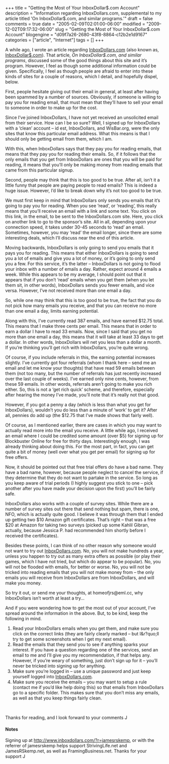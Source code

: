 +++
title = "Getting the Most of Your InboxDollar$.com Account"
description = "Information regarding InboxDollars.com, supplemental to my article titled 'On InboxDollar$.com, and similar programs.'"
draft = false
comments = true
date = "2005-02-09T02:01:00-06:00"
modified = "2009-12-02T09:17:32-06:00"
slug = "Getting the Most of Your InboxDollar$.com Account"
blogengine = "d09f7a26-2680-43f8-8864-c12b2e1d9167"
categories = ["article", "Internet"]
tags = []
+++

<p>
A while ago, I wrote an article regarding <a href="http://www.inboxdollars.com/?r=jamesrskemp">InboxDollars.com</a> (also known as, <a href="http://www.inboxdollars.com/?r=jamesrskemp">InboxDollar$.com</a>). That article, <em>On InboxDollar$.com, and similar programs</em>, discussed some of the good things about this site and it&rsquo;s program. However, I feel as though some additional information could be given. Specifically, I feel as though people are afraid to enter into these kinds of sites for a couple of reasons, which I detail, and hopefully dispel, below.
</p>
<p>
First, people hesitate giving out their email in general, at least after having been spammed by a number of sources. Obviously, if someone is willing to pay you for reading email, that must mean that they&rsquo;ll have to sell your email to someone in order to make up for the cost.
</p>
<p>
Since I&rsquo;ve joined InboxDollars, I have not yet received an unsolicited email from their service. How can I be so sure? Well, I signed up for InboxDollars with a &lsquo;clean&rsquo; account &ndash; id est, InboxDollars, and WisBar.org, were the only sites that know this particular email address. What this means is that I should only be getting email from them, which I am.
</p>
<p>
With this, when InboxDollars says that they pay you for reading emails, that means that they pay you for reading their emails. So, if it follows that the only emails that you get from InboxDollars are ones that you will be paid for reading, it means that you&rsquo;ll only be making money from reading emails that came from this particular signup.
</p>
<p>
Second, people may think that this is too good to be true. After all, isn&rsquo;t it a little funny that people are paying people to read emails? This is indeed a huge issue. However, I&rsquo;d like to break down why it&rsquo;s not too good to be true.
</p>
<p>
We must first keep in mind that InboxDollars only sends you emails that it&rsquo;s going to pay you for reading. When you see &lsquo;read&rsquo;, or &lsquo;reading&rsquo;, this really means that you&rsquo;ll receive an email with a link and some text. You click on this link, in the email, to be sent to the InboxDollars.com site. Here, you click on another link to go to the sponsor&rsquo;s site. All in all, depending upon your connection speed, it takes under 30-45 seconds to &lsquo;read&rsquo; an email. Sometimes, however, you may &lsquo;read&rsquo; the email longer, since there are some interesting deals, which I&rsquo;ll discuss near the end of this article.
</p>
<p>
Moving backwards, InboxDollars is only going to send you emails that it pays you for reading. This means that either InboxDollars is going to send you a lot of emails and give you a lot of money, or it&rsquo;s going to only send you a few. For this service, it&rsquo;s the latter &ndash; InboxDollars is not going to flood your inbox with a number of emails a day. Rather, expect around 4 emails a week. While this appears to be my average, I should point out that it appears that if you don&rsquo;t &lsquo;read&rsquo; emails when you get them (when you let them sit, in other words), InboxDollars sends you fewer emails, and vice versa. However, I&rsquo;ve not received more than one email a day.
</p>
<p>
So, while one may think that this is too good to be true, the fact that you do not pick how many emails you receive, and that you can receive no more than one email a day, limits earning potential.
</p>
<p>
Along with this, I&rsquo;ve currently read 387 emails, and have earned $12.75 total. This means that I make three cents per email. This means that in order to earn a dollar I have to read 33 emails. Now, since I said that you get no more than one email a day, this means that it will take at least 33 days to get a dollar. In other words, InboxDollars will net you less than a dollar a month. If you&rsquo;re thinking you&rsquo;ll get rich with InboxDollars, you&rsquo;re quite wrong.
</p>
<p>
Of course, if you include referrals in this, the earning potential increases slightly. I&rsquo;ve currently got four referrals (whom I thank here &ndash; send me an email and let me know your thoughts) that have read 59 emails between them (not too many, but the number of referrals has just recently increased over the last couple of weeks). I&rsquo;ve earned only nine cents, however, from these 59 emails. In other words, referrals aren&rsquo;t going to make you rich either. So, this is not a &lsquo;get rich quick&rsquo; scheme, and therefore, especially after hearing the money I&rsquo;ve made, you&rsquo;ll note that it&rsquo;s really not that good.
</p>
<p>
However, if you got a penny a day (which is less than what you get for InboxDollars), wouldn&rsquo;t you do less than a minute of &lsquo;work&rsquo; to get it? After all, pennies do add up (the $12.75 that I&rsquo;ve made shows that fairly well).
</p>
<p>
Of course, as I mentioned earlier, there are cases in which you may want to actually read more into the email you receive. A little while ago, I received an email where I could be credited some amount (over $5) for signing up for Blockbuster Online for free for thirty days. Interestingly enough, I was already thinking about doing this. For the most part, in fact, you can get quite a bit of money (well over what you get per email) for signing up for free offers.
</p>
<p>
Now, it should be pointed out that free trial offers do have a bad name. They have a bad name, however, because people neglect to cancel the service, if they determine that they do not want to partake in the service. So long as you keep aware of trial periods (I highly suggest you stick to one &ndash; pick another after you have made your decision upon the first) you&rsquo;ll be fairly safe.
</p>
<p>
InboxDollars also works with a couple of survey sites. While there are a number of survey sites out there that send nothing but spam, there is one, NFO, which is actually quite good. I believe it was through them that I ended up getting two $10 Amazon gift certificates. That&rsquo;s right &ndash; that was a free $20 at Amazon for taking two surveys (picked up some Kahlil Gibran, actually, because Jessica P. had recommended him shortly before I received the certificates).
</p>
<p>
Besides these points, I can think of no other reason why someone would not want to try out <a href="http://www.inboxdollars.com/?r=jamesrskemp">InboxDollars.com</a>. No, you will not make hundreds a year, unless you happen to try out as many extra offers as possible (or play their games, which I have not tried, but which do appear to be popular). No, you will not be flooded with emails, for better or worse. No, you will not be tricked into reading emails that you will not make money from &ndash; the only emails you will receive from InboxDollars are from InboxDollars, and will make you money.
</p>
<p>
So try it out, or send me your thoughts, at homeofjrs@eml.cc, why InboxDollars isn&rsquo;t worth at least a try&hellip;
</p>
<p>
And if you were wondering how to get the most out of your account, I&rsquo;ve spread around the information in the above. But, to be kind, keep the following in mind.
</p>
<ol>
	<li>Read your InboxDollars emails when you get them, and make sure you click on the correct links (they are fairly clearly marked &ndash; but I&r?quo;ll try to get some screenshots when I get my next email).</li>
	<li>Read the emails that they send you to see if anything sparks your interest. If you have a question regarding one of the services, send an email to me and I&rsquo;ll give you my recommendation, if that helps any. However, if you&rsquo;re weary of something, just don&rsquo;t sign up for it &ndash; you&rsquo;ll never be tricked into signing up for anything.</li>
	<li>Make sure you&rsquo;re logged in &ndash; use a unique password and just keep yourself logged into <a href="http://www.inboxdollars.com/?r=jamesrskemp">InboxDollars.com</a>.</li>
	<li>Make sure you receive the emails &ndash; you may want to setup a rule (contact me if you&rsquo;d like help doing this) so that emails from InboxDollars go to a specific folder. This makes sure that you don&rsquo;t miss any emails, as well as that you keep things fairly clean.</li>
</ol>
<p>
&nbsp;
</p>
<p>
Thanks for reading, and I look forward to your comments J
</p>
<h4>Notes</h4>
<p>
Signing up at <a href="http://www.inboxdollars.com/?r=jamesrskemp">http://www.inboxdollars.com/?r=jamesrskemp</a>, or with the referrer of jamesrskemp helps support StrivingLife.net and JamesRSkemp.net, as well as FramingBusiness.net. Thanks for your support J
</p>

